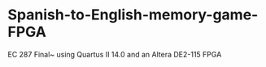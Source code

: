 # Spanish-to-English-memory-game-FPGA
EC 287 Final~ using Quartus II 14.0 and an Altera DE2-115 FPGA
